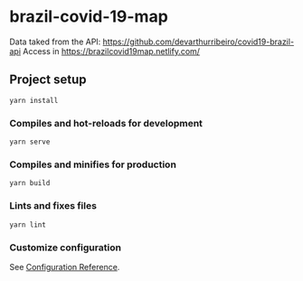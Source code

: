 # brazil-covid-19-map

Data taked from the API: https://github.com/devarthurribeiro/covid19-brazil-api
Access in https://brazilcovid19map.netlify.com/

## Project setup
```
yarn install
```

### Compiles and hot-reloads for development
```
yarn serve
```

### Compiles and minifies for production
```
yarn build
```

### Lints and fixes files
```
yarn lint
```

### Customize configuration
See [Configuration Reference](https://cli.vuejs.org/config/).
